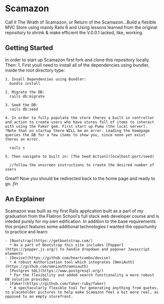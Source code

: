 # Scamazon

Call it The Wrath of Scamazon, or Return of the Scamazon...Build a flexible MVC Store using mainly Rails 6 and  Using lessons learned from the original repository to shrink &amp; make efficient the V.0.0.1 lacked, like, working.

## Getting Started

  In order to start up Scamazon first fork and clone this repository locally. Then: 1. First youll need to install all of the dependencies using bundler, inside the root directory type:

    1. Insall Dependencies using Bundler:
      bundle install 

    2. Migrate the DB:
      rails db:migrate

    3. Seed the DB:
      rails db:seed

    4. In order to fully populate the store theres a built in controller and action to create users who have stores full of items to interact with using the Faker gem. First start up Puma (the local server). *Note that on startup there WILL be an error. Loading the homepage queries the DB for a few items to show you, since none yet exist theres an error.

      rails s

    5. Then navigate to built in: [The Seed Action](localhost:port/seed)
      
      //follow the onscreen instructions to create the desired number of users

  Great!! Now you should be redirected back to the home page and ready to go. *fin*

## An Explainer

  Scamazon was built as my first Rails application built as a part of my graduation from the Flatiron School's full stack web developer course and is inteded purely for my own edification. In addition to the base requirements this project features some additional technologies I wanted the oppurtunity to practice and learn:

    - [Bootstrap](https://getbootstrap.com/)
      * As a part of Bootstrap this site includes [Popper](https://popper.js.org/) to handle dropdown and popover Javascript elements
    - [Devise](https://github.com/heartcombo/devise)
      * A robust Authorization tool which integrates [OmniAuth](https://github.com/omniauth/omniauth)
    - [Postgres SQL](https://www.postgresql.org/)
      * For the flexibility and added search functionality a more robust DB solution provides.
    - [Faker](https://github.com/faker-ruby/faker)
      * A spectacularly flexible tool for generating anything from quotes, to placeholder pictures to help make Scamazon feel a bit more real, as opposed to an empty storefront.
